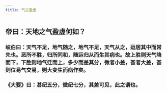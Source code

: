 ```yaml
---
title: 气之盈虚
---
```


## 帝曰：天地之气盈虚何如？
### 岐伯曰：天气不足，地气随之，地气不足，天气从之，运居其中而常先也。恶所不胜，归所同和，随运归从而生其病也。故上胜则天气降而下，下胜则地气迁而上，多少而差其分，微者小差，甚者大差，甚则位易气交易，则大变生而病作矣。
### 《大要》曰：甚纪五分，微纪七分，其差可见，此之谓也。
